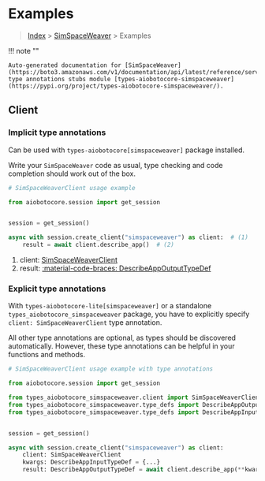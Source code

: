 # Examples

> [Index](../README.md) > [SimSpaceWeaver](./README.md) > Examples

!!! note ""

    Auto-generated documentation for [SimSpaceWeaver](https://boto3.amazonaws.com/v1/documentation/api/latest/reference/services/simspaceweaver.html#simspaceweaver)
    type annotations stubs module [types-aiobotocore-simspaceweaver](https://pypi.org/project/types-aiobotocore-simspaceweaver/).

## Client

### Implicit type annotations

Can be used with `types-aiobotocore[simspaceweaver]` package installed.

Write your `SimSpaceWeaver` code as usual,
type checking and code completion should work out of the box.



```python
# SimSpaceWeaverClient usage example

from aiobotocore.session import get_session


session = get_session()

async with session.create_client("simspaceweaver") as client:  # (1)
    result = await client.describe_app()  # (2)
```

1. client: [SimSpaceWeaverClient](./client.md)
2. result: [:material-code-braces: DescribeAppOutputTypeDef](./type_defs.md#describeappoutputtypedef) 






### Explicit type annotations

With `types-aiobotocore-lite[simspaceweaver]`
or a standalone `types_aiobotocore_simspaceweaver` package, you have to explicitly specify
`client: SimSpaceWeaverClient` type annotation.

All other type annotations are optional, as types should be discovered automatically.
However, these type annotations can be helpful in your functions and methods.


```python
# SimSpaceWeaverClient usage example with type annotations

from aiobotocore.session import get_session

from types_aiobotocore_simspaceweaver.client import SimSpaceWeaverClient
from types_aiobotocore_simspaceweaver.type_defs import DescribeAppOutputTypeDef
from types_aiobotocore_simspaceweaver.type_defs import DescribeAppInputTypeDef


session = get_session()

async with session.create_client("simspaceweaver") as client:
    client: SimSpaceWeaverClient
    kwargs: DescribeAppInputTypeDef = {...}
    result: DescribeAppOutputTypeDef = await client.describe_app(**kwargs)
```




